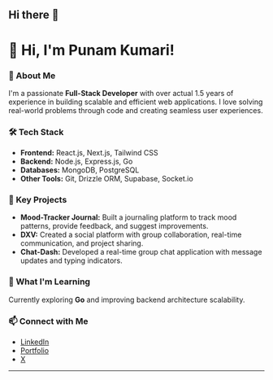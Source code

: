 ## Hi there 👋
# 👋 Hi, I'm Punam Kumari!  

### 🚀 About Me  
I'm a passionate **Full-Stack Developer** with over actual 1.5 years of experience in building scalable and efficient web applications. I love solving real-world problems through code and creating seamless user experiences.  

### 🛠️ Tech Stack  
- **Frontend:** React.js, Next.js, Tailwind CSS  
- **Backend:** Node.js, Express.js, Go  
- **Databases:** MongoDB, PostgreSQL  
- **Other Tools:** Git, Drizzle ORM, Supabase, Socket.io  

### 🌟 Key Projects  
- **Mood-Tracker Journal:** Built a journaling platform to track mood patterns, provide feedback, and suggest improvements.  
- **DXV:** Created a social platform with group collaboration, real-time communication, and project sharing.  
- **Chat-Dash:** Developed a real-time group chat application with message updates and typing indicators.  

### 🌱 What I'm Learning  
Currently exploring **Go** and improving backend architecture scalability.  

### 📫 Connect with Me  
- [LinkedIn](https://www.linkedin.com/in/punam-kumari-2018951b6/)  
- [Portfolio](https://punam-portfolio.vercel.app/)
- [X](https://x.com/punamku22075700)

---




<!--
**astrospkc/astrospkc** is a ✨ _special_ ✨ repository because its `README.md` (this file) appears on your GitHub profile.

Here are some ideas to get you started:

- 🔭 I’m currently working on ...
- 🌱 I’m currently learning ...
- 👯 I’m looking to collaborate on ...
- 🤔 I’m looking for help with ...
- 💬 Ask me about ...
- 📫 How to reach me: ...
- 😄 Pronouns: ...
- ⚡ Fun fact: ...
-->
